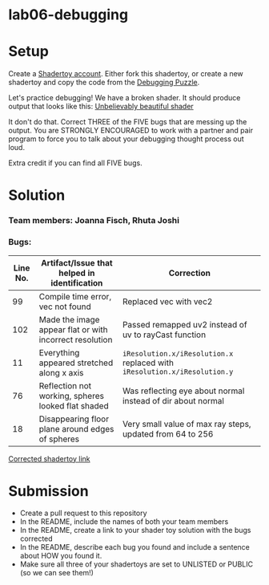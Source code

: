# lab06-debugging

# Setup 

Create a [Shadertoy account](https://www.shadertoy.com/). Either fork this shadertoy, or create a new shadertoy and copy the code from the [Debugging Puzzle](https://www.shadertoy.com/view/flGfRc).

Let's practice debugging! We have a broken shader. It should produce output that looks like this:
[Unbelievably beautiful shader](https://user-images.githubusercontent.com/1758825/200729570-8e10a37a-345d-4aff-8eff-6baf54a32a40.webm)

It don't do that. Correct THREE of the FIVE bugs that are messing up the output. You are STRONGLY ENCOURAGED to work with a partner and pair program to force you to talk about your debugging thought process out loud.

Extra credit if you can find all FIVE bugs.

# Solution

### Team members: Joanna Fisch, Rhuta Joshi

### Bugs:

|Line No.|Artifact/Issue that helped in identification|Correction|
|---|---|---|
|99|Compile time error, vec not found| Replaced vec with vec2|
|102|Made the image appear flat or with incorrect resolution|Passed remapped uv2 instead of uv to rayCast function|
|11|Everything appeared stretched along x axis|`iResolution.x/iResolution.x` replaced with `iResolution.x/iResolution.y`|
|76|Reflection not working, spheres looked flat shaded|Was reflecting eye about normal instead of dir about normal|
|18|Disappearing floor plane around edges of spheres|Very small value of max ray steps, updated from 64 to 256|

[Corrected shadertoy link](https://www.shadertoy.com/view/msBGRd)

# Submission
- Create a pull request to this repository
- In the README, include the names of both your team members
- In the README, create a link to your shader toy solution with the bugs corrected
- In the README, describe each bug you found and include a sentence about HOW you found it.
- Make sure all three of your shadertoys are set to UNLISTED or PUBLIC (so we can see them!)
